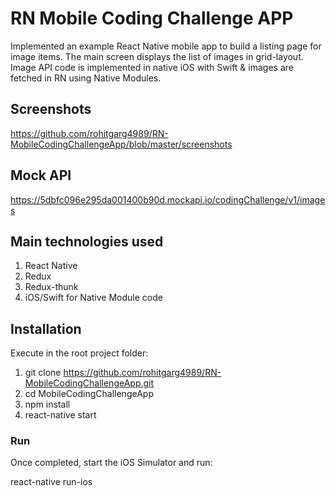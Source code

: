# RN Mobile Coding Challenge APP

Implemented an example React Native mobile app to build a listing page for image items. The main screen displays the list of images in grid-layout. 
Image API code is implemented in native iOS with Swift & images are fetched in RN using Native Modules.

## Screenshots

<https://github.com/rohitgarg4989/RN-MobileCodingChallengeApp/blob/master/screenshots>

## Mock API

<https://5dbfc096e295da001400b90d.mockapi.io/codingChallenge/v1/images>

## Main technologies used

1. React Native
2. Redux
3. Redux-thunk
4. iOS/Swift for Native Module code

## Installation

Execute in the root project folder:

1. git clone <https://github.com/rohitgarg4989/RN-MobileCodingChallengeApp.git>
2. cd MobileCodingChallengeApp
3. npm install
4. react-native start

### Run

Once completed, start the iOS Simulator and run:

react-native run-ios

